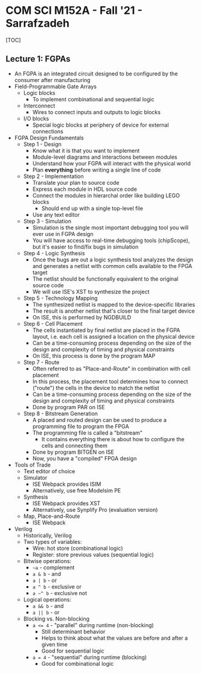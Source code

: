 # COM SCI M152A - Fall '21 - Sarrafzadeh

[TOC]

## Lecture 1: FGPAs

- An FGPA is an integrated circuit designed to be configured by the consumer after manufacturing
- Field-Programmable Gate Arrays
  - Logic blocks
    - To implement combinational and sequential logic
  - Interconnect
    - Wires to connect inputs and outputs to logic blocks
  - I/O blocks
    - Special logic blocks at periphery of device for external connections
- FGPA Design Fundamentals
  - Step 1 - Design
    - Know what it is that you want to implement
    - Module-level diagrams and interactions between modules
    - Understand how your FGPA will interact with the physical world
    - Plan **everything** before writing a single line of code
  - Step 2 - Implementation
    - Translate your plan to source code
    - Express each module in HDL source code
    - Connect the modules in hierarchal order like building LEGO blocks
      - Should end up with a single top-level file
    - Use any text editor
  - Step 3 - Simulation
    - Simulation is the single most important debugging tool you will ever use in FGPA design
    - You will have access to real-time debugging tools (chipScope), but it's easier to find/fix bugs in simulation
  - Step 4 - Logic Synthesis
    - Once the bugs are out a logic synthesis tool analyzes the design and generates a netlist with common cells available to the FPGA target
    - The netlist should be functionally equivalent to the original source code
    - We will use ISE's XST to synthesize the project
  - Step 5 - Technology Mapping
    - The synthesized netlist is mapped to the device-specific libraries
    - The result is another netlist that's closer to the final target device
    - On ISE, this is performed by NGDBUILD
  - Step 6 - Cell Placement
    - The cells instantiated by final netlist are placed in the FGPA layout, i.e. each cell is assigned a location on the physical device
    - Can be a time-consuming process depending on the size of the design and complexity of timing and physical constraints
    - On ISE, this process is done by the program MAP
  - Step 7 - Route
    - Often referred to as "Place-and-Route" in combination with cell placement
    - In this process, the placement tool determines how to connect ("route") the cells in the device to match the netlist
    - Can be a time-consuming process depending on the size of the design and complexity of timing and physical constraints
    - Done by program PAR on ISE
  - Step 8 - Bitstream Generation
    - A placed and routed design can be used to produce a programming file to program the FPGA
    - The programming file is called a "bitstream"
      - It contains everything there is about how to configure the cells and connecting them
    - Done by program BITGEN on ISE
    - Now, you have a "compiled" FPGA design
- Tools of Trade
  - Text editor of choice
  - Simulator
    - ISE Webpack provides ISIM
    - Alternatively, use free Modelsim PE
  - Synthesis
    - ISE Webpack provides XST
    - Alternatively, use Synplify Pro (evaluation version)
  - Map, Place-and-Route
    - ISE Webpack
- Verilog
  - Historically, Verilog
  - Two types of variables:
    - Wire: hot store (combinational logic)
    - Register: store previous values (sequential logic)
  - Bitwise operations:
    - `~a` - complement
    - `a & b` - and
    - `a | b` - or
    - `a ^ b` - exclusive or
    - `a ~^ b` - exclusive not
  - Logical operations:
    - `a && b` - and
    - `a || b` - or
  - Blocking vs. Non-blocking
    - `a <= 4` - "parallel" during runtime (non-blocking)
      - Still determinant behavior
      - Helps to think about what the values are before and after a given time
      - Good for sequential logic
    - `a = 4` - "sequential" during runtime (blocking)
      - Good for combinational logic

